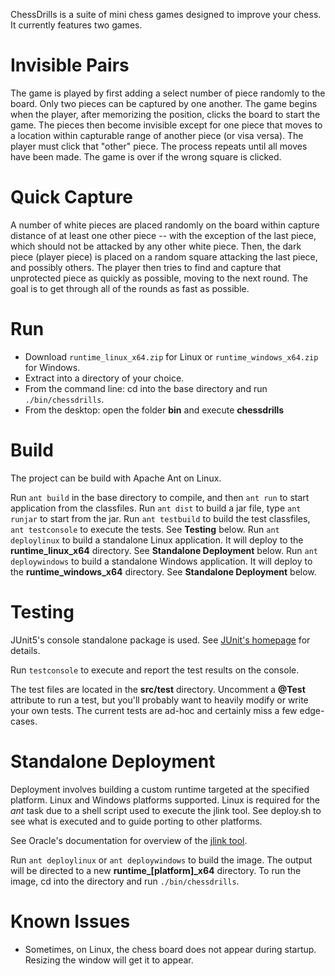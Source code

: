 
ChessDrills is a suite of mini chess games designed to improve your chess. It currently features two games.


# Invisible Pairs

The game is played by first adding a select number of piece randomly to the board. Only two pieces can be captured by one another. The game begins when the player, after memorizing the position, clicks the board to start the game. The pieces then become invisible except for one piece that moves to a location within capturable range of another piece (or visa versa). The player must click that "other" piece. The process repeats until all moves have been made. The game is over if the wrong square is clicked.

# Quick Capture

A number of white pieces are placed randomly on the board within capture distance of at least one other piece -- with the exception of the last piece, which should not be attacked by any other white piece. Then, the dark piece (player piece) is placed on a random square attacking the last piece, and possibly others. The player then tries to find and capture that unprotected piece as quickly as possible, moving to the next round. The goal is to get through all of the rounds as fast as possible.

# Run

- Download `runtime_linux_x64.zip` for Linux or `runtime_windows_x64.zip` for Windows. 
- Extract into a directory of your choice.
- From the command line: cd into the base directory and run `./bin/chessdrills`.
- From the desktop: open the folder **bin** and execute **chessdrills**

# Build

The project can be build with Apache Ant on Linux.  

Run `ant build` in the base directory to compile, and then `ant run` to start application from the classfiles.
Run `ant dist` to build a jar file, type `ant runjar` to start from the jar. 
Run `ant testbuild` to build the test classfiles, `ant testconsole` to execute the tests. See **Testing** below. 
Run `ant deploylinux` to build a standalone Linux application. It will deploy to the **runtime_linux_x64** directory. See **Standalone Deployment** below.
Run `ant deploywindows` to build a standalone Windows application. It will deploy to the **runtime_windows_x64** directory. See **Standalone Deployment** below.

# Testing

JUnit5's console standalone package is used. See [JUnit's homepage](https://www.junit5.org) for details.

Run `testconsole` to execute and report the test results on the console.

The test files are located in the **src/test** directory. Uncomment a **@Test** attribute to run a test, but you'll probably want to heavily modify or write your own tests. The current tests are ad-hoc and certainly miss a few edge-cases.

# Standalone Deployment

Deployment involves building a custom runtime targeted at the specified platform. Linux and Windows platforms supported. Linux is required for the *ant* task due to a shell script used to execute the jlink tool. See deploy.sh to see what is executed and to guide porting to other platforms.

See Oracle's documentation for overview of the [jlink tool]("https://docs.oracle.com/javase/9/tools/jlink.htm#JSWOR-GUID-CECAC52B-CFEE-46CB-8166-F17A8E9280E9").

Run `ant deploylinux` or `ant deploywindows` to build the image. The output will be directed to a new **runtime_[platform]_x64** directory. To run the image, cd into the directory and run `./bin/chessdrills`.

# Known Issues

- Sometimes, on Linux, the chess board does not appear during startup. Resizing the window will get it to appear.
